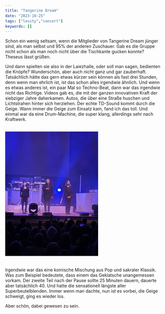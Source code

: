 ```yaml
---
title: "Tangerine Dream"
date: "2023-10-25"
tags: ["levity","concert"]
keywords: []
---
```

Schon ein wenig seltsam, wenn die Mitglieder von Tangerine Dream jünger sind, als man selbst und 95% der anderen Zuschauer. Gab es die Gruppe nicht schon als man noch nicht über die Tischkante gucken konnte? Theseus lässt grüßen. 

Und dann spielten sie also in der Laiezhalle, oder soll man sagen, bedienten die Knöpfe? Wunderschön, aber auch nicht ganz und gar zauberhaft. Tatsächlich hätte das gern etwas kürzer sein können als fast drei Stunden, denn wenn man ehrlich ist, ist das schon alles irgendwie ähnlich. Und wenn es etwas anderes ist, ein paar Mal so Techno-Beat, dann war das irgendwie nicht das Richtige. Videos gab es, die mit der ganzen innovativen Kraft der siebziger Jahre daherkamen. Autos, die über eine Straße huschen und Lichtstrahen hinter sich herziehen. Der echte TD-Sound kommt durch die Geige. Wann immer die Geige zum Einsatz kam, fand ich das toll. Und einmal war da eine Drum-Machine, die super klang, allerdings sehr nach Kraftwerk.

<br/>  
<img  src="/assets/img/td.webp" style="width:300px;height:400px;margin-bottom:2px;" alt="tangerinedream">
<br/>  
<br/>  

Irgendwie war das eine komische Mischung aus Pop und sakraler Klassik. Was zum Beispiel bedeutete, dass einem das Geklatsche unangemessen vorkam. Der zweite Teil nach der Pause sollte 25 Minuten dauern, dauerte aber tatsächlich 40. Und hatte die sensationell längste aller Superbeutelblenden. Immer wenn man dachte, nun ist es vorbei, die Geige schweigt, ging es wieder los. 

Aber schön, dabei gewesen zu sein.

